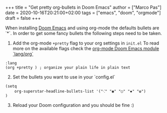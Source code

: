 +++
title = "Get pretty org-bullets in Doom Emacs"
author = ["Marco Pas"]
date = 2020-10-16T20:21:00+02:00
tags = ["emacs", "doom", "orgmode"]
draft = false
+++

When installing [Doom Emacs](https://github.com/hlissner/doom-emacs) and using org-mode the defaults bullets are \`\*\`. In order to get some fancy bullets the following steps need to be taken.

1.  Add the org-mode `+pretty` flag to your org settings in `init.el` To read more on the available flags check the [org-mode Doom Emacs module \`lang/org\`](https://github.com/hlissner/doom-emacs/tree/develop/modules/lang/org#module-flags)

<!--listend-->

```emacs-lisp
:lang
(org +pretty ) ; organize your plain life in plain text
```

<ol class="org-ol">
<li value="2">Set the bullets you want to use in your `config.el`</li>
</ol>

```emacs-lisp
(setq
    org-superstar-headline-bullets-list '("⁖" "◉" "○" "✸" "✿")
)
```

<ol class="org-ol">
<li value="3">Reload your Doom configuration and you should be fine :)</li>
</ol>
